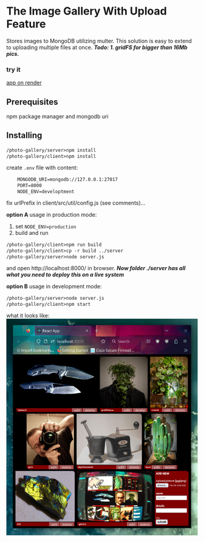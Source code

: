 # The Image Gallery With Upload Feature
Stores images to MongoDB utilizing multer. This solution is easy to extend to uploading multiple files at once. **_Todo: 1. gridFS for bigger than 16Mb pics._**

### try it
[app on render](https://photo-gallery-mwyi.onrender.com/)

## Prerequisites

npm package manager and mongodb uri

## Installing
```
/photo-gallery/server>npm install
/photo-gallery/client>npm install
```
create `.env` file with content:
```
    MONGODB_URI=mongodb://127.0.0.1:27017
    PORT=8000
    NODE_ENV=developtment
```
fix urlPrefix in client/src/util/config.js (see comments)...    
    
__option A__ usage in production mode:
1. set `NODE_ENV=production`
2. build and run   
```
/photo-gallery/client>npm run build
/photo-gallery/client>cp -r build ../server
/photo-gallery/server>node server.js
```
and open http://localhost:8000/ in browser. ___Now folder ./server has all what you need to deploy this on a live system___

__option B__ usage in development mode:
```
/photo-gallery/server>node server.js
/photo-gallery/client>npm start
```

what it looks like:
![kuvagalleria](https://github.com/juhaj77/photo-gallery/blob/main/IGCapture.PNG)

